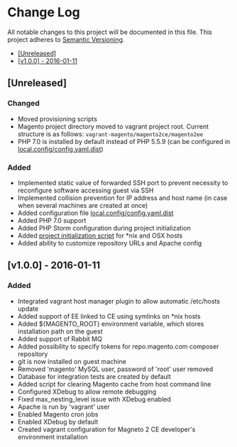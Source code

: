 # Change Log

All notable changes to this project will be documented in this file.
This project adheres to [Semantic Versioning](http://semver.org/).

 * [\[Unreleased\]](#unreleased)
 * [\[v1.0.0\] - 2016-01-11](#v100---2016-01-11)

## [Unreleased]

### Changed

 - Moved provisioning scripts
 - Magento project directory moved to vagrant project root. Current structure is as follows: `vagrant-magento/magento2ce/magento2ee`
 - PHP 7.0 is installed by default instead of PHP 5.5.9 (can be configured in [local.config/config.yaml.dist](local.config/config.yaml.dist))

### Added

 - Implemented static value of forwarded SSH port to prevent necessity to reconfigure software accessing guest via SSH
 - Implemented collision prevention for IP address and host name (in case when several machines are created at once)
 - Added configuration file [local.config/config.yaml.dist](local.config/config.yaml.dist)
 - Added PHP 7.0 support
 - Added PHP Storm configuration during project initialization
 - Added [project initialization script](init_project.sh) for *nix and OSX hosts 
 - Added ability to customize repository URLs and Apache config

## [v1.0.0] - 2016-01-11

### Added

 - Integrated vagrant host manager plugin to allow automatic /etc/hosts update 
 - Added support of EE linked to CE using symlinks on *nix hosts 
 - Added ${MAGENTO_ROOT} environment variable, which stores installation path on the guest
 - Added support of Rabbit MQ
 - Added possibility to specify tokens for repo.magento.com composer repository 
 - git is now installed on guest machine
 - Removed 'magento' MySQL user, password of 'root' user removed 
 - Database for integration tests are created by default 
 - Added script for clearing Magento cache from host command line 
 - Configured XDebug to allow remote debugging
 - Fixed max_nesting_level issue with XDebug enabled  
 - Apache is run by 'vagrant' user
 - Enabled Magento cron jobs 
 - Enabled XDebug by default
 - Created vagrant configuration for Magneto 2 CE developer's environment installation

